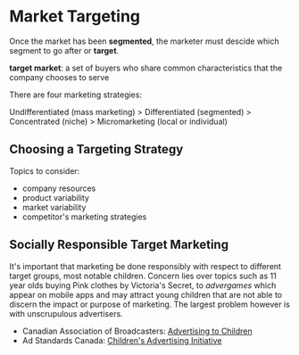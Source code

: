 # Market Targeting
Once the market has been **segmented**, the marketer must descide which segment to go after or **target**.

**target market**: a set of buyers who share common characteristics that the company chooses to serve

There are four marketing strategies:

Undifferentiated (mass marketing) > Differentiated (segmented) > Concentrated (niche) > Micromarketing (local or individual)

## Choosing a Targeting Strategy
Topics to consider:
* company resources
* product variability
* market variability
* competitor's marketing strategies

## Socially Responsible Target Marketing
It's important that marketing be done responsibly with respect to different target groups, most notable children. Concern lies over topics such as 11 year olds buying Pink clothes by Victoria's Secret, to *advergames* which appear on mobile apps and may attract young children that are not able to discern the impact or purpose of marketing. The largest problem however is with unscrupulous advertisers.

* Canadian Association of Broadcasters: <a href="http://www.cab-acr.ca/english/social/advertisingchildren/default.shtm">Advertising to Children</a>
* Ad Standards Canada: <a href="https://adstandards.ca/about/childrens-advertising-initiative/">Children's Advertising Initiative</a>
